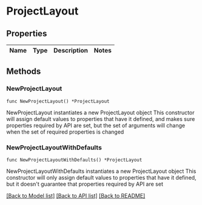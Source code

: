 # ProjectLayout

## Properties

Name | Type | Description | Notes
------------ | ------------- | ------------- | -------------

## Methods

### NewProjectLayout

`func NewProjectLayout() *ProjectLayout`

NewProjectLayout instantiates a new ProjectLayout object
This constructor will assign default values to properties that have it defined,
and makes sure properties required by API are set, but the set of arguments
will change when the set of required properties is changed

### NewProjectLayoutWithDefaults

`func NewProjectLayoutWithDefaults() *ProjectLayout`

NewProjectLayoutWithDefaults instantiates a new ProjectLayout object
This constructor will only assign default values to properties that have it defined,
but it doesn't guarantee that properties required by API are set


[[Back to Model list]](../README.md#documentation-for-models) [[Back to API list]](../README.md#documentation-for-api-endpoints) [[Back to README]](../README.md)



